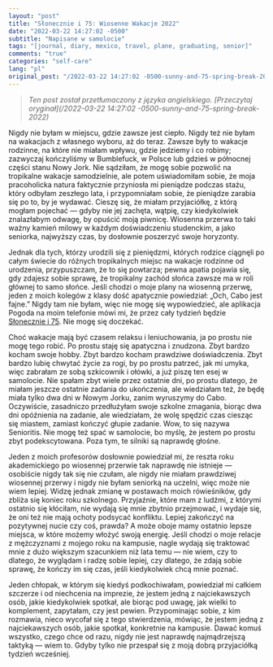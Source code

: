 ```yaml
---
layout: "post"
title: "Słonecznie i 75: Wiosenne Wakacje 2022"
date: "2022-03-22 14:27:02 -0500"
subtitle: "Napisane w samolocie"
tags: "[journal, diary, mexico, travel, plane, graduating, senior]"
comments: "true"
categories: "self-care"
lang: "pl"
original_post: "/2022-03-22 14:27:02 -0500-sunny-and-75-spring-break-2022"
---
```


> *Ten post został przetłumaczony z języka angielskiego. [Przeczytaj oryginał](/2022-03-22 14:27:02 -0500-sunny-and-75-spring-break-2022)*

Nigdy nie byłam w miejscu, gdzie zawsze jest ciepło. Nigdy też nie byłam na wakacjach z własnego wyboru, aż do teraz. Zawsze były to wakacje rodzinne, na które nie miałam wpływu, gdzie jedziemy i co robimy; zazwyczaj kończyliśmy w Bumblefuck, w Polsce lub gdzieś w północnej części stanu Nowy Jork. Nie sądziłam, że mogę sobie pozwolić na tropikalne wakacje samodzielnie, ale potem uświadomiłam sobie, że moja pracoholicka natura faktycznie przyniosła mi pieniądze podczas stażu, który odbyłam zeszłego lata, i przypomniałam sobie, że pieniądze zarabia się po to, by je wydawać. Cieszę się, że miałam przyjaciółkę, z którą mogłam pojechać — gdyby nie jej zachęta, wątpię, czy kiedykolwiek znalazłabym odwagę, by opuścić moją piwnicę. Wiosenna przerwa to taki ważny kamień milowy w każdym doświadczeniu studenckim, a jako seniorka, najwyższy czas, by dosłownie poszerzyć swoje horyzonty.<!-- more -->

Jednak dla tych, którzy urodzili się z pieniędzmi, których rodzice ciągnęli po całym świecie do różnych tropikalnych miejsc na wakacje rodzinne od urodzenia, przypuszczam, że to się powtarza; pewna apatia pojawia się, gdy zdajesz sobie sprawę, że tropikalny zachód słońca zawsze ma w roli głównej to samo słońce. Jeśli chodzi o moje plany na wiosenną przerwę, jeden z moich kolegów z klasy dość apatycznie powiedział: „Och, Cabo jest fajne.” Nigdy tam nie byłam, więc nie mogę się wypowiedzieć, ale aplikacja Pogoda na moim telefonie mówi mi, że przez cały tydzień będzie <a href="https://youtu.be/hZwVvwp8i-M" target="_blank">Słonecznie i 75</a>. Nie mogę się doczekać.

Choć wakacje mają być czasem relaksu i leniuchowania, ja po prostu nie mogę tego robić. Po prostu staję się apatyczna i znudzona. Zbyt bardzo kocham swoje hobby. Zbyt bardzo kocham prawdziwe doświadczenia. Zbyt bardzo lubię chwytać życie za rogi, by po prostu patrzeć, jak mi umyka, więc zabrałam ze sobą szkicownik i ołówki, a już piszę ten esej w samolocie. Nie spałam zbyt wiele przez ostatnie dni, po prostu dlatego, że miałam jeszcze ostatnie zadania do ukończenia, ale wiedziałam też, że będę miała tylko dwa dni w Nowym Jorku, zanim wyruszymy do Cabo. Oczywiście, zasadniczo przedłużyłam swoje szkolne zmagania, biorąc dwa dni opóźnienia na zadanie, ale wiedziałam, że wolę spędzić czas ciesząc się miastem, zamiast kończyć głupie zadanie. Wow, to się nazywa Senioritis. Nie mogę też spać w samolocie, bo myślę, że jestem po prostu zbyt podekscytowana. Poza tym, te silniki są naprawdę głośne.

Jeden z moich profesorów dosłownie powiedział mi, że reszta roku akademickiego po wiosennej przerwie tak naprawdę nie istnieje — osobiście nigdy tak się nie czułam, ale nigdy nie miałam prawdziwej wiosennej przerwy i nigdy nie byłam seniorką na uczelni, więc może nie wiem lepiej. Widzę jednak zmianę w postawach moich rówieśników, gdy zbliża się koniec roku szkolnego. Przyjaźnie, które mam z ludźmi, z którymi ostatnio się kłóciłam, nie wydają się mnie zbytnio przejmować, i wydaje się, że oni też nie mają ochoty podsycać konfliktu. Lepiej zakończyć na pozytywnej nucie czy coś, prawda? A może oboje mamy ostatnio lepsze miejsca, w które możemy włożyć swoją energię. Jeśli chodzi o moje relacje z mężczyznami z mojego roku na kampusie, nagle wydają się traktować mnie z dużo większym szacunkiem niż lata temu — nie wiem, czy to dlatego, że wyglądam i radzę sobie lepiej, czy dlatego, że zdają sobie sprawę, że kończy im się czas, jeśli kiedykolwiek chcą mnie poznać.

Jeden chłopak, w którym się kiedyś podkochiwałam, powiedział mi całkiem szczerze i od niechcenia na imprezie, że jestem jedną z najciekawszych osób, jakie kiedykolwiek spotkał, ale biorąc pod uwagę, jak wielki to komplement, zapytałam, czy jest pewien. Przypominając sobie, z kim rozmawia, nieco wycofał się z tego stwierdzenia, mówiąc, że jestem jedną z najciekawszych osób, jakie spotkał, konkretnie na kampusie. Dawać komuś wszystko, czego chce od razu, nigdy nie jest naprawdę najmądrzejszą taktyką — wiem to. Gdyby tylko nie przespał się z moją dobrą przyjaciółką tydzień wcześniej.
